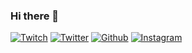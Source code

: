 ### Hi there 👋

[![Twitch](https://luckydye.dev/TwitchGlitchPurple.png)](https://www.twitch.tv/luckydye)
[![Twitter](https://luckydye.dev/2021-Twitter-logo-blue.png)](https://twitter.com/timh4v)
[![Github](https://luckydye.dev/github-mark-white.png)](https://github.com/luckydye)
[![Instagram](https://luckydye.dev/instagram.png)](https://www.instagram.com/luckydye/)
